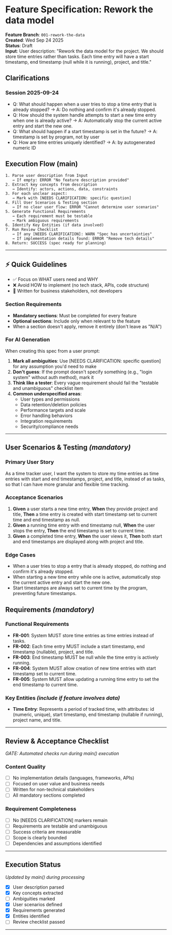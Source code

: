 # Feature Specification: Rework the data model

**Feature Branch**: `001-rework-the-data`  
**Created**: Wed Sep 24 2025  
**Status**: Draft  
**Input**: User description: "Rework the data model for the project. We should store time entries rather than tasks. Each time entry will have a start timestamp, end timestamp (null while it is running), project, and title."

## Clarifications

### Session 2025-09-24

- Q: What should happen when a user tries to stop a time entry that is already stopped? → A: Do nothing and confirm it's already stopped.
- Q: How should the system handle attempts to start a new time entry when one is already active? → A: Automatically stop the current active entry and start the new one.
- Q: What should happen if a start timestamp is set in the future? → A: timestamp is set by program, not by user
- Q: How are time entries uniquely identified? → A: by autogenerated numeric ID

## Execution Flow (main)

```
1. Parse user description from Input
   → If empty: ERROR "No feature description provided"
2. Extract key concepts from description
   → Identify: actors, actions, data, constraints
3. For each unclear aspect:
   → Mark with [NEEDS CLARIFICATION: specific question]
4. Fill User Scenarios & Testing section
   → If no clear user flow: ERROR "Cannot determine user scenarios"
5. Generate Functional Requirements
   → Each requirement must be testable
   → Mark ambiguous requirements
6. Identify Key Entities (if data involved)
7. Run Review Checklist
   → If any [NEEDS CLARIFICATION]: WARN "Spec has uncertainties"
   → If implementation details found: ERROR "Remove tech details"
8. Return: SUCCESS (spec ready for planning)
```

---

## ⚡ Quick Guidelines

- ✅ Focus on WHAT users need and WHY
- ❌ Avoid HOW to implement (no tech stack, APIs, code structure)
- 👥 Written for business stakeholders, not developers

### Section Requirements

- **Mandatory sections**: Must be completed for every feature
- **Optional sections**: Include only when relevant to the feature
- When a section doesn't apply, remove it entirely (don't leave as "N/A")

### For AI Generation

When creating this spec from a user prompt:

1. **Mark all ambiguities**: Use [NEEDS CLARIFICATION: specific question] for any assumption you'd need to make
2. **Don't guess**: If the prompt doesn't specify something (e.g., "login system" without auth method), mark it
3. **Think like a tester**: Every vague requirement should fail the "testable and unambiguous" checklist item
4. **Common underspecified areas**:
   - User types and permissions
   - Data retention/deletion policies
   - Performance targets and scale
   - Error handling behaviors
   - Integration requirements
   - Security/compliance needs

---

## User Scenarios & Testing _(mandatory)_

### Primary User Story

As a time tracker user, I want the system to store my time entries as time entries with start and end timestamps, project, and title, instead of as tasks, so that I can have more granular and flexible time tracking.

### Acceptance Scenarios

1. **Given** a user starts a new time entry, **When** they provide project and title, **Then** a time entry is created with start timestamp set to current time and end timestamp as null.
2. **Given** a running time entry with end timestamp null, **When** the user stops the entry, **Then** the end timestamp is set to current time.
3. **Given** a completed time entry, **When** the user views it, **Then** both start and end timestamps are displayed along with project and title.

### Edge Cases

- When a user tries to stop a entry that is already stopped, do nothing and confirm it's already stopped.
- When starting a new time entry while one is active, automatically stop the current active entry and start the new one.
- Start timestamps are always set to current time by the program, preventing future timestamps.

## Requirements _(mandatory)_

### Functional Requirements

- **FR-001**: System MUST store time entries as time entries instead of tasks.
- **FR-002**: Each time entry MUST include a start timestamp, end timestamp (nullable), project, and title.
- **FR-003**: End timestamp MUST be null while the time entry is actively running.
- **FR-004**: System MUST allow creation of new time entries with start timestamp set to current time.
- **FR-005**: System MUST allow updating a running time entry to set the end timestamp to current time.

### Key Entities _(include if feature involves data)_

- **Time Entry**: Represents a period of tracked time, with attributes: id (numeric, unique), start timestamp, end timestamp (nullable if running), project name, and title.

---

## Review & Acceptance Checklist

_GATE: Automated checks run during main() execution_

### Content Quality

- [ ] No implementation details (languages, frameworks, APIs)
- [ ] Focused on user value and business needs
- [ ] Written for non-technical stakeholders
- [ ] All mandatory sections completed

### Requirement Completeness

- [ ] No [NEEDS CLARIFICATION] markers remain
- [ ] Requirements are testable and unambiguous
- [ ] Success criteria are measurable
- [ ] Scope is clearly bounded
- [ ] Dependencies and assumptions identified

---

## Execution Status

_Updated by main() during processing_

- [x] User description parsed
- [x] Key concepts extracted
- [ ] Ambiguities marked
- [x] User scenarios defined
- [x] Requirements generated
- [x] Entities identified
- [ ] Review checklist passed

---
